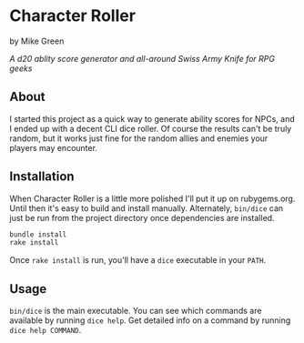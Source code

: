 # Character Roller

by Mike Green

_A d20 ablity score generator and all-around Swiss Army Knife for RPG geeks_

## About

I started this project as a quick way to generate ability scores for NPCs, and I ended up with a decent CLI dice roller. Of course the results can't be truly random, but it works just fine for the random allies and enemies your players may encounter.

## Installation

When Character Roller is a little more polished I'll put it up on rubygems.org. Until then it's easy to build and install manually. Alternately, `bin/dice` can just be run from the project directory once dependencies are installed.

```bash
bundle install
rake install
```

Once `rake install` is run, you'll have a `dice` executable in your `PATH`.

## Usage

`bin/dice` is the main executable. You can see which commands are available by running `dice help`. Get detailed info on a command by running `dice help COMMAND`.
